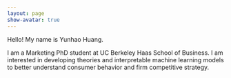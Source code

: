 ```yaml
---
layout: page
show-avatar: true
---
```


Hello! My name is Yunhao Huang. 

I am a Marketing PhD student at UC Berkeley Haas School of Business. I am interested in developing theories and interpretable machine learning models to better understand consumer behavior and firm competitive strategy. 
